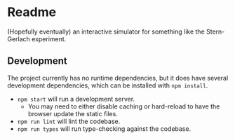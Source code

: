 # Readme

(Hopefully eventually) an interactive simulator for something like the Stern-Gerlach experiment.

## Development

The project currently has no runtime dependencies, but it does have several development dependencies, which can be installed with `npm install`.

- `npm start` will run a development server.
  - You may need to either disable caching or hard-reload to have the browser update the static files.
- `npm run lint` will lint the codebase.
- `npm run types` will run type-checking against the codebase.
